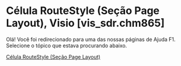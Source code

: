 
# Célula RouteStyle (Seção Page Layout), Visio [vis_sdr.chm865]

Olá! Você foi redirecionado para uma das nossas páginas de Ajuda F1. Selecione o tópico que estava procurando abaixo.

[Célula RouteStyle (Seção Page Layout)](http://msdn.microsoft.com/library/3a223dac-538b-cb5d-a32d-61395276f9da%28Office.15%29.aspx)

